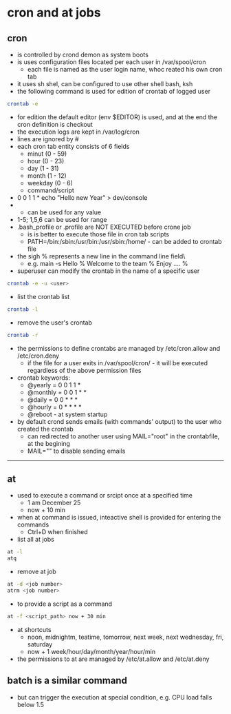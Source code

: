 # cron and at jobs
## cron 
+ is controlled by crond demon as system boots
+ is uses configuration files located per each user in /var/spool/cron
  + each file is named as the user login name, whoc reated his own cron tab
+ it uses sh shel, can be configured to use other shell bash, ksh
+ the following command is used for edition of crontab of logged user
```sh
crontab -e
```
+ for edition the default editor (env $EDITOR) is used, and at the end the cron definition is checkout 
+ the execution logs are kept in /var/log/cron
+ lines are ignored by #
+ each cron tab entity consists of 6 fields
  + minut (0 - 59)
  + hour (0 - 23)
  + day (1 - 31)
  + month (1 - 12)
  + weekday (0 - 6)
  + command/script
+ 0 0 1 1 * echo "Hello new Year" > dev/console
+ * can be used for any value
+ 1-5; 1,5,6 can be used for range
+ .bash_profile or .profile are NOT EXECUTED before crone job
  + is is better to execute those file in cron tab scripts
  + PATH=/bin:/sbin:/usr/bin:/usr/sbin:/home/<user> - can be added to crontab file
+ the sigh % represents a new line in the command line field\
  + e.g. main -s Hello <user> % Welcome to the team % Enjoy .... %
+ superuser can modify the crontab in the name of a specific user
```sh
crontab -e -u <user>
```
+ list the crontab list
```sh
crontab -l
```
+ remove the user's crontab
```sh
crontab -r
```
+ the permissions to define crontabs are managed by /etc/cron.allow and /etc/cron.deny
  + if the file for a user exits in /var/spool/cron/<user> - it will be executed regardless of the above permission files
+ crontab keywords:
  + @yearly = 0 0 1 1 *
  + @monthly = 0 0 1 * * 
  + @daily = 0 0 * * *
  + @hourly = 0 * * * *
  + @reboot - at system startup
+ by default crond sends emails (with commands' output) to the user who created the crontab
  + can redirected to another user using MAIL="root" in the crontabfile, at the begining
  + MAIL="" to disable sending emails
___
## at
+ used to execute a command or srcipt once at a specified time
  + 1 am December 25
  + now + 10 min
+ when at command is issued, inteactive shell is provided for entering the commands
  + Ctrl+D when finished
+ list all at jobs
```sh
at -l 
atq
```
+ remove at job
```sh
at -d <job number> 
atrm <job number>
```
+ to provide a script as a command
```sh
at -f <script_path> now + 30 min 
```
+ at shortcuts
  + noon, midnightm, teatime, tomorrow, next week, next wednesday, fri, saturday
  + now + 1 week/hour/day/month/year/hour/min
+ the permissions to at are managed by /etc/at.allow and /etc/at.deny
  
## batch is a similar command
+ but can trigger the execution at special condition, e.g. CPU load falls below 1.5
  
  
